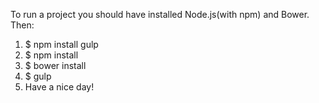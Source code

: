 To run a project you should have installed Node.js(with npm) and Bower.
Then:
1. $ npm install gulp
2. $ npm install
3. $ bower install
4. $ gulp
5. Have a nice day!